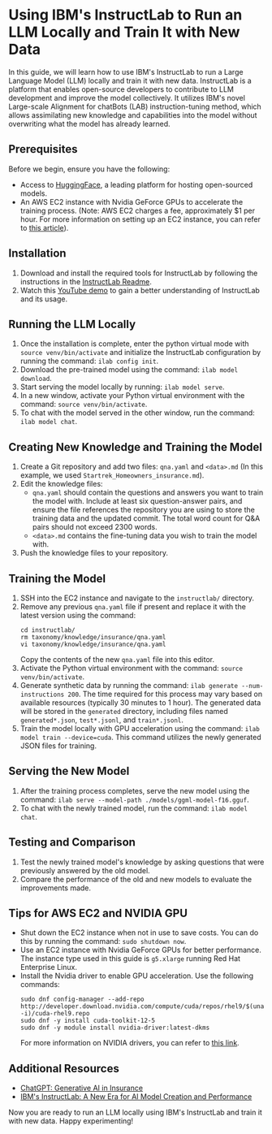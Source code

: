 # Using IBM's InstructLab to Run an LLM Locally and Train It with New Data

In this guide, we will learn how to use IBM's InstructLab to run a Large Language Model (LLM) locally and train it with new data. InstructLab is a platform that enables open-source developers to contribute to LLM development and improve the model collectively. It utilizes IBM's novel Large-scale Alignment for chatBots (LAB) instruction-tuning method, which allows assimilating new knowledge and capabilities into the model without overwriting what the model has already learned. 

## Prerequisites
Before we begin, ensure you have the following:
- Access to [HuggingFace](https://huggingface.co/), a leading platform for hosting open-sourced models.
- An AWS EC2 instance with Nvidia GeForce GPUs to accelerate the training process. (Note: AWS EC2 charges a fee, approximately $1 per hour. For more information on setting up an EC2 instance, you can refer to [this article](https://medium.com/@chinmayd49/self-host-llm-with-ec2-vllm-langchain-fastapi-llm-cache-and-huggingface-model-7a2efa2dcdab)).

## Installation
1. Download and install the required tools for InstructLab by following the instructions in the [InstructLab Readme](https://github.com/instructlab/instructlab?tab=readme-ov-file#%EF%B8%8F-initialize-ilab).
2. Watch this [YouTube demo](https://www.youtube.com/watch?v=snMUJGXozec) to gain a better understanding of InstructLab and its usage.

## Running the LLM Locally
1. Once the installation is complete, enter the python virtual mode with `source venv/bin/activate` and initialize the InstructLab configuration by running the command: `ilab config init`.
2. Download the pre-trained model using the command: `ilab model download`.
3. Start serving the model locally by running: `ilab model serve`.
4. In a new window, activate your Python virtual environment with the command: `source venv/bin/activate`.
5. To chat with the model served in the other window, run the command: `ilab model chat`.

## Creating New Knowledge and Training the Model
1. Create a Git repository and add two files: `qna.yaml` and `<data>.md` (In this example, we used `Startrek_Homeowners_insurance.md`).
2. Edit the knowledge files:
   - `qna.yaml` should contain the questions and answers you want to train the model with. Include at least six question-answer pairs, and ensure the file references the repository you are using to store the training data and the updated commit. The total word count for Q&A pairs should not exceed 2300 words.
   - `<data>.md` contains the fine-tuning data you wish to train the model with.
3. Push the knowledge files to your repository.

## Training the Model
1. SSH into the EC2 instance and navigate to the `instructlab/` directory.
2. Remove any previous `qna.yaml` file if present and replace it with the latest version using the command:
   ```
   cd instructlab/
   rm taxonomy/knowledge/insurance/qna.yaml
   vi taxonomy/knowledge/insurance/qna.yaml
   ```
   Copy the contents of the new `qna.yaml` file into this editor.
3. Activate the Python virtual environment with the command: `source venv/bin/activate`.
4. Generate synthetic data by running the command: `ilab generate --num-instructions 200`. The time required for this process may vary based on available resources (typically 30 minutes to 1 hour). The generated data will be stored in the `generated` directory, including files named `generated*.json`, `test*.jsonl`, and `train*.jsonl`.
5. Train the model locally with GPU acceleration using the command: `ilab model train --device=cuda`. This command utilizes the newly generated JSON files for training.

## Serving the New Model
1. After the training process completes, serve the new model using the command: `ilab serve --model-path ./models/ggml-model-f16.gguf`.
2. To chat with the newly trained model, run the command: `ilab model chat`.

## Testing and Comparison
1. Test the newly trained model's knowledge by asking questions that were previously answered by the old model.
2. Compare the performance of the old and new models to evaluate the improvements made.

## Tips for AWS EC2 and NVIDIA GPU
- Shut down the EC2 instance when not in use to save costs. You can do this by running the command: `sudo shutdown now`.
- Use an EC2 instance with Nvidia GeForce GPUs for better performance. The instance type used in this guide is `g5.xlarge` running Red Hat Enterprise Linux.
- Install the Nvidia driver to enable GPU acceleration. Use the following commands:
  ```
  sudo dnf config-manager --add-repo http://developer.download.nvidia.com/compute/cuda/repos/rhel9/$(uname -i)/cuda-rhel9.repo
  sudo dnf -y install cuda-toolkit-12-5
  sudo dnf -y module install nvidia-driver:latest-dkms
  ```
  For more information on NVIDIA drivers, you can refer to [this link](https://www.nvidia.com/en-gb/ai-on-rtx/).

## Additional Resources
- [ChatGPT: Generative AI in Insurance](https://aisera.com/blog/chatgpt-generative-ai-in-insurance/)
- [IBM's InstructLab: A New Era for AI Model Creation and Performance](https://www.forbes.com/sites/moorinsights/2024/06/17/ibms-instructlab-a-new-era-for-ai-model-creation-and-performance/)

Now you are ready to run an LLM locally using IBM's InstructLab and train it with new data. Happy experimenting!